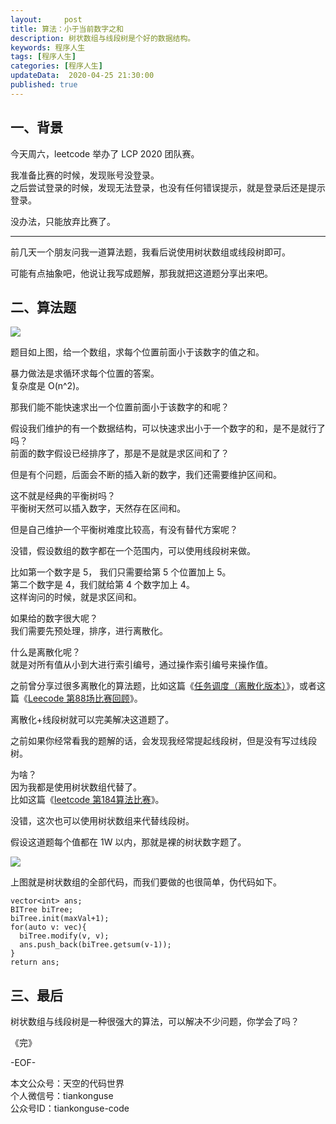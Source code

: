 ```yaml
---   
layout:     post  
title: 算法：小于当前数字之和  
description: 树状数组与线段树是个好的数据结构。  
keywords: 程序人生  
tags: [程序人生]    
categories: [程序人生]  
updateData:  2020-04-25 21:30:00  
published: true  
---  
```



## 一、背景  


今天周六，leetcode 举办了 LCP 2020 团队赛。  


我准备比赛的时候，发现账号没登录。  
之后尝试登录的时候，发现无法登录，也没有任何错误提示，就是登录后还是提示登录。  


没办法，只能放弃比赛了。  


----


前几天一个朋友问我一道算法题，我看后说使用树状数组或线段树即可。  


可能有点抽象吧，他说让我写成题解，那我就把这道题分享出来吧。  



## 二、算法题  


![](https://res2020.tiankonguse.com/images/2020/04/25/001.png)  


题目如上图，给一个数组，求每个位置前面小于该数字的值之和。  


暴力做法是求循环求每个位置的答案。  
复杂度是 O(n^2)。  


那我们能不能快速求出一个位置前面小于该数字的和呢？  


假设我们维护的有一个数据结构，可以快速求出小于一个数字的和，是不是就行了吗？  
前面的数字假设已经排序了，那是不是就是求区间和了？  


但是有个问题，后面会不断的插入新的数字，我们还需要维护区间和。  


这不就是经典的平衡树吗？  
平衡树天然可以插入数字，天然存在区间和。  


但是自己维护一个平衡树难度比较高，有没有替代方案呢？  


没错，假设数组的数字都在一个范围内，可以使用线段树来做。  


比如第一个数字是 5， 我们只需要给第 5 个位置加上 5。  
第二个数字是 4，我们就给第 4 个数字加上 4。  
这样询问的时候，就是求区间和。  


如果给的数字很大呢？  
我们需要先预处理，排序，进行离散化。  


什么是离散化呢？  
就是对所有值从小到大进行索引编号，通过操作索引编号来操作值。  


之前曾分享过很多离散化的算法题，比如这篇《[任务调度（离散化版本）](https://mp.weixin.qq.com/s/bCHG6jbl5pW-tETgswi8yg)》，或者这篇《[Leecode 第88场比赛回顾](https://mp.weixin.qq.com/s/UNWKXwaBbQFYQAxA0Ig9Qw)》。  


离散化+线段树就可以完美解决这道题了。  


之前如果你经常看我的题解的话，会发现我经常提起线段树，但是没有写过线段树。  


为啥？  
因为我都是使用树状数组代替了。  
比如这篇《[leetcode 第184算法比赛](https://mp.weixin.qq.com/s/BNWajiyak4lmgE1FyyKrfA)》。  


没错，这次也可以使用树状数组来代替线段树。  


假设这道题每个值都在 1W 以内，那就是裸的树状数字题了。  


![](https://res2020.tiankonguse.com/images/2020/04/25/002.png)  


上图就是树状数组的全部代码，而我们要做的也很简单，伪代码如下。  


```
vector<int> ans;
BITree biTree;
biTree.init(maxVal+1);
for(auto v: vec){
  biTree.modify(v, v);  
  ans.push_back(biTree.getsum(v-1));
}
return ans;
```


## 三、最后  


树状数组与线段树是一种很强大的算法，可以解决不少问题，你学会了吗？  



《完》


-EOF-  



本文公众号：天空的代码世界  
个人微信号：tiankonguse  
公众号ID：tiankonguse-code  
  


